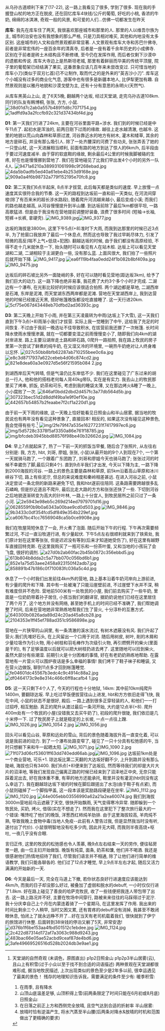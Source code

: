 从乌孙古道顺利下来了(17-22), 这一路上我看见了很多, 学到了很多. 现在我的手握登山杖的地方正在脱皮, 还在回忆库车4块钱/公斤的葡萄, 好吃的小桃, 香浓的牛奶, 绵绵的冰淇淋, 奇观一般的风景, 和可爱的人们...仿佛一切都发生在昨天

**库车**: 我先在库车住了两天, 我很喜欢那座城市和那里的人. 那里的人以维吾尔族为主, 城市的治安也没有我想象的那么严格, 只是刀具相对难买, 其他和内地没有太多区别. 这座城市的人文和自然景观都非常显著. 人文景观有库车大寺和苏巴什佛寺, 前者是非常宏伟的一座百余年的清真寺, 后者是一座有着千余年历史的小成佛寺. 区别在于前者是砖土木结构且不断修缮, 至今仍在发挥作用, 而后者仅剩下沙漠中的遗骸和传说. 库车大寺边上是热斯坦老城, 那里有着鲜丽而华美的传统平顶屋, 院子里的葡萄架已经结满了果实, 这番景象应该几百年来未尝改变过. 只可惜当地的库车小刀(类似于双刃匕首)已不让制作, 取而代之的是外来的"英吉沙小刀". 库车这个小城没有过多的商业化气息, 游客中也有很多是新疆本地人, 比伊犁更加有趣. 自然景观则是以雅丹地貌和沙漠戈壁为主, 还有十分有意思的永明火(天然气).

从库车黑英山上山, 走了6天5晚, 翻越两个达坂, 经过天堂湖, 走完乌孙古道108km. 同行的队友有韩博桐, 张张, 方方, 小鼠.
![38d01d7c2ab0a557b48911d8c7071754.jpg](../assets/img/2024-08-30-%E4%B9%8C%E5%AD%99%E5%8F%A4%E9%81%93%E6%B8%B8%E8%AE%B0/3331696da3d8402ccf86c064080e8dd1614f2a41.jpg "wikilink")
![1adffd9a3a2fccfb92c321d37434bf4d.jpg](../assets/img/2024-08-30-%E4%B9%8C%E5%AD%99%E5%8F%A4%E9%81%93%E6%B8%B8%E8%AE%B0/b35d27d9518b1d4ea4286539371c145dcdcb0700.jpg "wikilink")

**D1**: 第一天我们行进了24km, 主要在河谷里面平路+涉水. 我们到的时候已经是中午11点了. 起初水是浑浊的, 前两日刚下过雨的缘故. 越往上走水越清澈, 也越冷. 这里的地貌以荒山向森林和草原过渡, 河谷靠近水的地方有树木, 灌木和矮草, 其余的地方是碎石, 并没有那么吸引人. 除了一处齐腰深的河费了些功夫, 张张弄丢了她的一只登山杖, 这一天进展相当顺利, 前面有路的地方到达了惊人的6km/h, 后半段由于要过河速度减半. 由于穿的软底鞋的缘故, 剩余最后4公里的时候我脚被硌的生疼, 好在也是慢慢挪到营地了. 我们在营地碰见了比我们早出发4个小时的另外一队4人.
![9471a6210a389931061998c9f268ebad.jpg](../assets/img/2024-08-30-%E4%B9%8C%E5%AD%99%E5%8F%A4%E9%81%93%E6%B8%B8%E8%AE%B0/d224812ac5f827ec3d94b038bf6133a1fc7ae45d.jpg "wikilink")
![4da5b0adfb5ed40a61ebe4b253d9168e.jpg](../assets/img/2024-08-30-%E4%B9%8C%E5%AD%99%E5%8F%A4%E9%81%93%E6%B8%B8%E8%AE%B0/06245ff89d2bf247ee3c96f9f60bd61fb2ff5829.jpg "wikilink")![909a0a4f6b98732a779f152195e70fc8.jpg](../assets/img/2024-08-30-%E4%B9%8C%E5%AD%99%E5%8F%A4%E9%81%93%E6%B8%B8%E8%AE%B0/5c45c4696bf666a8049fed0d5f8ac3dc82a2e99d.jpg "wikilink")

**D2**: 第二天我们6点半起床, 8点半才拔营, 此后每天都是类似的速度. 早上放慢一点速度其实很符合我的节奏. 这一天的路程到达坂前一直和前一天类似, 在河流间穿梭(除了有百来米的超长涉水路段), 随着爬升河流越来越小, 最后变成小溪; 而我们的路也越走越高, 从河谷慢慢提升到半山腰. 到达坂前除了最后1km都很平坦, 一路高歌猛进. 但是由于我没有在营地提前调整好装备, 浪费了很多时间 (短袖-\>长袖, 短裤-\>长裤, 拿硬壳).
![IMG_9389.jpg](../assets/img/2024-08-30-%E4%B9%8C%E5%AD%99%E5%8F%A4%E9%81%93%E6%B8%B8%E8%AE%B0/8d5f8e9a223d6e35eb40556516e68a8f5a70f0db.jpg "wikilink")![IMG_9377.jpg](../assets/img/2024-08-30-%E4%B9%8C%E5%AD%99%E5%8F%A4%E9%81%93%E6%B8%B8%E8%AE%B0/f25345c7ccac2f3231ab7e7063d1d492194e336a.jpg "wikilink")

达坂的海拔是3800m, 这里下午5点(+8)准时下大雨, 而我到达那里的时候已近3点半, 为了抢窗口我放弃了最后一个休息点, 然而这也导致了我过早耗尽体力, 引发了轻微的高反(喘不上气+低烧+犯困). 翻越达坂的时候, 由于我们都没有高原经验, 不得不走十几米就休息一下, 抬头随时可以看见有人在站木桩. 达坂上可以看见天堂湖和二湖, 二湖相较于主湖更白一些, 没有那么蓝. 上面风很大, 我们拍了一些照片后就开始下降.
![IMG_9417.jpg](../assets/img/2024-08-30-%E4%B9%8C%E5%AD%99%E5%8F%A4%E9%81%93%E6%B8%B8%E8%AE%B0/66568e00ac57dd20a45a0c9d0674f0956e74151b.jpg "wikilink")
![ea6f119b4faa0edd24f1b082b8bf409a.jpg](../assets/img/2024-08-30-%E4%B9%8C%E5%AD%99%E5%8F%A4%E9%81%93%E6%B8%B8%E8%AE%B0/ea2345bc4de580856390fb4f94c509adae909351.jpg "wikilink")
![IMG_9475.jpg](../assets/img/2024-08-30-%E4%B9%8C%E5%AD%99%E5%8F%A4%E9%81%93%E6%B8%B8%E8%AE%B0/a77f814eebae996501e5a1f0bc3e02fa6387c9e4.jpg "wikilink")

达坂后的碎石坡比另外一面陡峭的多, 好在可以随时看见营地(距达坂3km), 给予了我们巨大的动力. 这一路下降也绝非易事, 我花费了大约3个多个小时才完成. 二湖边有一个瀑布, 在光影比较好的时候应该很适合拍照. 两个湖边都是草地, 二湖西岸是石滩, 东岸是泥滩, 而天堂湖东西两岸都是泥滩. 营地在天堂湖西岸上, 我到达营地的时候已经接近天黑, 搭好帐篷晚饭都没吃直接睡了. 这一天行进20km.
![5cf75e067d43448eb70dfbd2ad36393c.jpg](../assets/img/2024-08-30-%E4%B9%8C%E5%AD%99%E5%8F%A4%E9%81%93%E6%B8%B8%E8%AE%B0/606d19bb3cc131831e93966d7e422a847beb1e14.jpg "wikilink")

**D3**: 第二天晚上开始下小雨, 并在第三天凌晨转为中雨(达坂上下大雪), 这一天我们直到下午3点(+8)雨渐小我们才拔营. 实际上我一觉睡到了中午, 这给我了充足的时间恢复. 不过由于我前一晚选址不佳导致积水, 在拔营前我还挪了一次帐篷. 长时间降水使雨水慢慢渗漏, 就在一切都要变湿之前雨慢慢变小了, 随即我们向4km的湖对岸进发. 路上主要沿湖岸走土路和碎石路, 0爬升一路拍照, 我在路上牧民的房子里第一次尝试了鲜煮的纯牛奶, 在又湿又冷的环境里, 一碗热牛奶绝对让人终身难以忘怀.
![027c50bb8bfb62287ab710255bee0c6a.jpg](../assets/img/2024-08-30-%E4%B9%8C%E5%AD%99%E5%8F%A4%E9%81%93%E6%B8%B8%E8%AE%B0/4cafb2730f0c1a2fe67c94d79f5a230cbff06cb0.jpg "wikilink")![e8c3d8717937a622cebeb4d06c874cd2.jpg](../assets/img/2024-08-30-%E4%B9%8C%E5%AD%99%E5%8F%A4%E9%81%93%E6%B8%B8%E8%AE%B0/e9bac3b6aac0a52081b78acb1b035ee4c89cb23a.jpg "wikilink")![821e8dea60a3e0927d5e56f21595b084 2.jpg](../assets/img/2024-08-30-%E4%B9%8C%E5%AD%99%E5%8F%A4%E9%81%93%E6%B8%B8%E8%AE%B0/529dfe329caed0acea44ea41c426449927a350b7.jpg "wikilink")

到湖西岸后天气转晴, 但是气温仍比东岸低不少. 我们在这里碰见了广东过来的胡总一行人, 他和他的搭档老何每人背40kg带队, 实在是有实力. 我去山上的牧民那里买了烤串, 抓饭, 奶茶和可乐, 考虑到我的睡袋太薄, 又在那边烤火&睡了一晚上, 小小腐败了一次.
![646af0bdd2dbd2d457fc3a77db564d5b.jpg](../assets/img/2024-08-30-%E4%B9%8C%E5%AD%99%E5%8F%A4%E9%81%93%E6%B8%B8%E8%AE%B0/8d6a0c54139b00e34a312f8ec24498abf2d362c5.jpg "wikilink")
![307323bec51d2d8ddf49ba1e9f0ef10e.jpg](../assets/img/2024-08-30-%E4%B9%8C%E5%AD%99%E5%8F%A4%E9%81%93%E6%B8%B8%E8%AE%B0/2059cb32b54e432c7441391bb412912694952915.jpg "wikilink")
![442657b54857b2feaabe7f2cf1a220d1.jpg](../assets/img/2024-08-30-%E4%B9%8C%E5%AD%99%E5%8F%A4%E9%81%93%E6%B8%B8%E8%AE%B0/dd68256993692971be4fec229161d6cace19a899.jpg "wikilink")

由于前一天下雨的缘故, 这一天晚上恰好能看见日照金山和半山居雾, 据当地的牧民说也有两年没有看见这种景象了, 直接回本! 相反的, 如果这次没有碰见这种景色, 我会觉得有些亏.[^1]
![img/2fe79f47a535e16277231f7417997ec6.jpg](../assets/img/2024-08-30-%E4%B9%8C%E5%AD%99%E5%8F%A4%E9%81%93%E6%B8%B8%E8%AE%B0/54b2fdc306c49cf36ad421a3270482b61cff462b.jpg "wikilink")
![img/5d5728c3378f5af3350a86e761f18785.jpg](../assets/img/2024-08-30-%E4%B9%8C%E5%AD%99%E5%8F%A4%E9%81%93%E6%B8%B8%E8%AE%B0/eddb56d4ff1fda65898f77efb7a2fab6d2743956.jpg "wikilink")
![img/bfcdeb3945bbd88576f98be40b32662d.jpg](../assets/img/2024-08-30-%E4%B9%8C%E5%AD%99%E5%8F%A4%E9%81%93%E6%B8%B8%E8%AE%B0/effcf56b8d97aca26d34d664642fc8cae8852fe8.jpg "wikilink")
![IMG_1084.jpg](../assets/img/2024-08-30-%E4%B9%8C%E5%AD%99%E5%8F%A4%E9%81%93%E6%B8%B8%E8%AE%B0/6fd9c5bbe14c38125494eef344baf42de8cbbc6c.jpg "wikilink")

**D4**: 早上7点就起床了, 热了一下前一天的抓饭当早餐, 随后合了张照片, 从左往右分别是: 我, 方方, hbt, 刘哥, 廖姐, 张张, 小鼠(从最开始的9个人到现在7个, 一个第一天就骑马跑了, 一个跟着广东团跑了, 刘哥和廖姐今天也骑马跑了; 张张过河的时候不幸崴伤了脚,最后只剩4个). 直到9点半我们才出发, 今天以下降为主, 一路下降到2000海拔的河谷. 一路上的景色主要是森林和草原, 前5km沿着高山草原和冰川峡谷下切, 路上有些泥泞, 但总的来说难度和秦岭相差甚远. 在进入河谷之前, 小鼠决定尝试一条北侧的新路来避免下切, 我和hbt遂前往陪同. 这条路需要跨越很多乱石嶙峋, 但是抄近道且不爬升, 最后比走大路的方方和张张还快了一些. 下切到河谷之后地貌逐渐转变为高大的针叶林, 一路上十分宜人, 到牧民居所之前只过了一条小河.
![2e5943e98eb5c269d214ed7979701d16.jpg](../assets/img/2024-08-30-%E4%B9%8C%E5%AD%99%E5%8F%A4%E9%81%93%E6%B8%B8%E8%AE%B0/5477912f07b60ad6032fd10074917c16a1091fb0.jpg "wikilink")
![0628559f0b9b0a6343a00bae9cd0d503.jpg](../assets/img/2024-08-30-%E4%B9%8C%E5%AD%99%E5%8F%A4%E9%81%93%E6%B8%B8%E8%AE%B0/6c3213fff48d3d93fb994c4f5234b4806a6d653e.jpg "wikilink")
![IMG_9846.jpg](../assets/img/2024-08-30-%E4%B9%8C%E5%AD%99%E5%8F%A4%E9%81%93%E6%B8%B8%E8%AE%B0/636d0ecaf71e9fff37afdea6edcf752b4a40351d.jpg "wikilink")![9b3433c0df354fcd5df849e354b229ef.jpg](../assets/img/2024-08-30-%E4%B9%8C%E5%AD%99%E5%8F%A4%E9%81%93%E6%B8%B8%E8%AE%B0/899935eb50e3d4481c14d3cbf225e883a5434e4a.jpg "wikilink")
![ca6067bc41cc76569048ca5b0ce9908e.jpg](../assets/img/2024-08-30-%E4%B9%8C%E5%AD%99%E5%8F%A4%E9%81%93%E6%B8%B8%E8%AE%B0/d08e8b30ea3f149fbe67ca3b9be81d892338d6e5.jpg "wikilink")

我们在牧屋简短休息了一会, 开火煮了泡面. 随后开始下午的行程. 下午再次需要频繁过河, 不过一直沿牧道行进, 有少量起伏. 下午5点左右很顺利就来到了铁索处, 我们原计划在这里等张张, 但是迟迟没有等到(后来才知道她受伤了), 好在这里有越野车直接回特克斯. 在这里我购买了一瓶可乐和一份茶叶蛋, 又和当地的小孩玩了会飞盘, 很好的调剂.
![a27d0b2ab60fac2b45b0872c356ebbd5.jpg](../assets/img/2024-08-30-%E4%B9%8C%E5%AD%99%E5%8F%A4%E9%81%93%E6%B8%B8%E8%AE%B0/d723778ec80160134857d4988873f751706c1164.jpg "wikilink")
![613b804b8dda2c5a77bb070c056bd6b1.jpg](../assets/img/2024-08-30-%E4%B9%8C%E5%AD%99%E5%8F%A4%E9%81%93%E6%B8%B8%E8%AE%B0/4b915d070a13b7606e327f32303b0e84dd49c290.jpg "wikilink")
![852e1a75d53aee2458a923150f42adb7.jpg](../assets/img/2024-08-30-%E4%B9%8C%E5%AD%99%E5%8F%A4%E9%81%93%E6%B8%B8%E8%AE%B0/6411db8e6c630216de6307f840d016b8f573c0e8.jpg "wikilink")![858891b47b186c0f710083fc036a5c4d.jpg](../assets/img/2024-08-30-%E4%B9%8C%E5%AD%99%E5%8F%A4%E9%81%93%E6%B8%B8%E8%AE%B0/4270a84735d2e691710f675cffef575443c400f6.jpg "wikilink")

休息了一个小时我们出发前往4km外的营地, 路上基本沿着牛奶河岸向上游前进, 有少量的爬升和下降. 其中有一处被淹了只能沿崖壁前进, 不过崖壁下水并不深, 稍有难度但并不危险. 营地前500米有一处牧民的小屋, 我们前去购买了一些牛奶, 里面是一位奶奶带着孙子居住, 小孩当我们的翻译官, 据奶奶说他们已经在这里居住了两个月了, 这个地方并没有网络, 甚至她手机上的时间已经不准确了, 我们帮她调整了时间, 后来在营地她非常熟练地帮我们生了营火, 十分淳朴的互惠方式.
![640300b0826ada89d24c20ad45a8cb28.jpg](../assets/img/2024-08-30-%E4%B9%8C%E5%AD%99%E5%8F%A4%E9%81%93%E6%B8%B8%E8%AE%B0/11cb408c61dca7076eedc60be9b0113fdc8cd7e9.jpg "wikilink")
![2104353e1ff45ef788ad351c9586898e.jpg](../assets/img/2024-08-30-%E4%B9%8C%E5%AD%99%E5%8F%A4%E9%81%93%E6%B8%B8%E8%AE%B0/6c056ff6819f0934b575e3ff9ebc3c446f8d6176.jpg "wikilink")

营地在一片狭窄的山涧里, 有一条清澈的溪水流过, 有树木遮蔽没有风. 我们升起了营火.我们先堆好石头, 在上风留出一个口用于对流. 随后用树皮, 树叶, 削的木屑和少量垃圾作为引火物, 用小树枝和羽毛棒作为次级引火物, 再引燃劈开的柴火(里面是干的), 有了足够温度以后就可以把大树枝扔进去烤了. 这里随地可以捡到柴火, 虽然大部分有些潮湿. 前期引火是十分困难的事情, 好在有老奶奶熟练地帮助. 在露营地有一片营火可以围炉夜话是多么幸福的事情! 我们烤干了鞋子袜子和睡袋, 又在营火边做饭, 聊到11点多才回到帐篷睡觉.
![fe04601dc45567b3edc4c9c4914c88a2.jpg](../assets/img/2024-08-30-%E4%B9%8C%E5%AD%99%E5%8F%A4%E9%81%93%E6%B8%B8%E8%AE%B0/10c82fc65d6d053a102d5dc49a38066a3dfe07a6.jpg "wikilink")
![df0464173c9e8e314c466c6ff8acafb4 1.jpg](../assets/img/2024-08-30-%E4%B9%8C%E5%AD%99%E5%8F%A4%E9%81%93%E6%B8%B8%E8%AE%B0/705684b84bb9f1f8199d56a2e0d43c819637338d.jpg "wikilink")

**D5**: 这一天只剩下4个人了, 今天的行程也十分地狱, 14km: 其中前10km纯爬升1400m, 要翻琼达坂. 早上吃过早饭便拔营往山上进发, hbt和方方依旧走得飞快, 我在中间, 小鼠的状态不是很好, 殿后. 一路上遇到很多正穿轻装的人, 和他们一一打过招呼, 相互勉励. 真正的爬升从渡过最后一条河开始, 大约是12点半(+8). 爬升400m处有一个牧民的小屋(没错我又去买牛奶了), 初段的爬升很陡, 我们依旧是几十米停一下. 过了牧民房子上就是稳定的上长坡, 一点一点往上蹭.
![IMG_1026.jpg](../assets/img/2024-08-30-%E4%B9%8C%E5%AD%99%E5%8F%A4%E9%81%93%E6%B8%B8%E8%AE%B0/4fe5f1f2d59d90050802084c407387a59f6a3977.jpg "wikilink")
![IMG_1054 2.jpg](../assets/img/2024-08-30-%E4%B9%8C%E5%AD%99%E5%8F%A4%E9%81%93%E6%B8%B8%E8%AE%B0/000aeea3c5bc92f460307290c160000febc28da3.jpg "wikilink")
![IMG_1056.jpg](../assets/img/2024-08-30-%E4%B9%8C%E5%AD%99%E5%8F%A4%E9%81%93%E6%B8%B8%E8%AE%B0/243d4c42d9dd53fcaf75a84483733748f56848c8.jpg "wikilink")

回头可以看见山谷, 草原和远处的雪山, 背后的景色随着海拔升高一直变化着, 可以说是我前进的动力. 到了一个瀑布处路变窄了, 碰见了一只十分具有松弛感的牛, 当时只想躺下来和牛一起晒太阳.
![IMG_1071.jpg](../assets/img/2024-08-30-%E4%B9%8C%E5%AD%99%E5%8F%A4%E9%81%93%E6%B8%B8%E8%AE%B0/06ec1498310fb376cf72a732277f88e0dc986198.jpg "wikilink")
![IMG_1090 2.jpg](../assets/img/2024-08-30-%E4%B9%8C%E5%AD%99%E5%8F%A4%E9%81%93%E6%B8%B8%E8%AE%B0/4804e6b445003ed9bdcd5ce326a42494546b8a6c.jpg "wikilink")
![71f073d06cf53601ff63dd740edd66ab.jpg](../assets/img/2024-08-30-%E4%B9%8C%E5%AD%99%E5%8F%A4%E9%81%93%E6%B8%B8%E8%AE%B0/b399de4287ec2d0574baced76390401fde831a4c.jpg "wikilink")![IMG_1096.jpg](../assets/img/2024-08-30-%E4%B9%8C%E5%AD%99%E5%8F%A4%E9%81%93%E6%B8%B8%E8%AE%B0/763af5de7c8953efcbb66884f24f8d465b640421.jpg "wikilink")
达坂前1km处是一个商业营地, 可乐+1. 琼达坂比第二天翻的大达坂好翻不少, 上升到路并没有那么陡峭, 海拔也只有3400. 我们6点(+8)便来到了达坂后, 然而等待我们的却是大片大片的沼泽地, 等我们发现自己偏离正路的时候已经来到了沼泽地正中央, 无奈只能踩着泥出去, 好在我体重不重, 有草的地方还能承托, 鞋里并没有灌泥(hbt则没有这么幸运了). 我在翻越琼达坂下坡的时候在脚后跟搓出了水泡(由于鞋子有点紧), 而小鼠则磕掉了一个脚指甲盖, 这一段本该是奖励路段硬是在坐牢.
![IMG_1112.jpg](../assets/img/2024-08-30-%E4%B9%8C%E5%AD%99%E5%8F%A4%E9%81%93%E6%B8%B8%E8%AE%B0/89a9146139fa4478269157ec118eab0e8621671d.jpg "wikilink")
![IMG_1120.jpg](../assets/img/2024-08-30-%E4%B9%8C%E5%AD%99%E5%8F%A4%E9%81%93%E6%B8%B8%E8%AE%B0/32a7425e7e17c67540dc1f805d9c3f20f32d72c8.jpg "wikilink")
![44e005ebb03556990a62a21a2ea60074.jpg](../assets/img/2024-08-30-%E4%B9%8C%E5%AD%99%E5%8F%A4%E9%81%93%E6%B8%B8%E8%AE%B0/adceee7f58367e96a2a82e24c41f3ed76a678117.jpg "wikilink")
我们到海拔3000m营地前乌云遮蔽了天空, 很快开始飘雨, 天气变得寒冷异常. 随即躲到一个牧民处, 买奶, 烤火, 借宿(实在不想走了). 然而我在这里犯下了整次旅行最大的一个错误: 嘴馋吃了他们的晚饭, 洋葱西红柿炖羊肋排. 由于这里海拔较高, 羊肉炖不熟, 导致我晚上食物中毒(当地人免疫--此前有人警告过我, 但是显然我当时没有听, 遂付出了代价). 小鼠很明智地没有吃多少肉, 因此并无大碍, 而我则半夜高烧+呕吐, 一夜几乎没有合眼.

言归正传, 这里的牧民的松弛感也令人羡慕, 晚9点左右结束一天的劳作, 便往毡房里一趟, 由一位主妇开始做饭. 晚饭有炖菜, 面条, 奶茶和馕, 他们并不喝酒. 我还是很感谢他们热情地招待了我们, 尽管我们语言并不相通, 除了让他们进行简单的维语教学, 我们只能各聊各的. 他们过了12点才睡觉, 早上9点半左右才起, 随后又活力满满的开始新的一天.

**D6**: 今天是最后一天, 完全在马道上下撤, 若你状态良好行进速度应该能达到4km/h, 而我的日子却没那么好过, 被叠加了虚弱和脱水的debuff, 一小时仅仅行进了1.8km. 好在路上碰见了善良的哈萨克牧民, 收了一些钱便把我连人带包带了出去. 这一路上路况并不好, 主要在牧场中间穿行, 路被来来往往的马踩得过于泥泞. 我十分庆幸自己上个月在内蒙连着骑了一个星期马, 在这里发挥了作用. 我出来的时间比剩余三个人稍早, 当时又困又累, 还有胃疼的debuff没有消掉, 我甚至不敢闭眼休息, 怕闭上了就永远睁不开了...好在当天有老司机载着我们, 很快就到了伊宁的旅馆进行休整. 后面转到38块钱的停泊又躺了5天, 非常安逸!
![d376b1f6be153aa4fbd501512c1ebdee.jpg](../assets/img/2024-08-30-%E4%B9%8C%E5%AD%99%E5%8F%A4%E9%81%93%E6%B8%B8%E8%AE%B0/fd7d25f088387f5f9f22d11316e0b49c0bb07427.jpg "wikilink")
![IMG_1124.jpg](../assets/img/2024-08-30-%E4%B9%8C%E5%AD%99%E5%8F%A4%E9%81%93%E6%B8%B8%E8%AE%B0/9db8e07192c62a17d726d6516347e1a100ec7743.jpg "wikilink")
![2c422d87314d172af7a3063c988d9243.jpg](../assets/img/2024-08-30-%E4%B9%8C%E5%AD%99%E5%8F%A4%E9%81%93%E6%B8%B8%E8%AE%B0/d21868244db215ae3c709aad275563422d7b35f3.jpg "wikilink")
![483bac66e05ae52acbd9ceaf87de4bd6.jpg](../assets/img/2024-08-30-%E4%B9%8C%E5%AD%99%E5%8F%A4%E9%81%93%E6%B8%B8%E8%AE%B0/05f33e0d06a778969b1d7acfae409744dc2149f7.jpg "wikilink")
![3afe49669526516d528b2024db3e9ae1.jpg](../assets/img/2024-08-30-%E4%B9%8C%E5%AD%99%E5%8F%A4%E9%81%93%E6%B8%B8%E8%AE%B0/6a36e0d0702de5725f9efd486beb0dc0795ba2e4.jpg "wikilink")

[^1]: 天堂湖的自然奇观
    (未调色，原图直出)
    p1p2日照金山
    p1p2p3半山居雾(云), 且山上有积雪(过于小众以至于找不到合适的词语描述)
    两种景观在天堂湖都很难形成, 据当地牧民描述, 上次出现类似的景色至少是2年多以前, 很幸运遇见了最美的景色！
    残存的地理知识告诉我，需要满足的条件至少有:
    暖季积雪:
    1. 在雨季, 且有降水
    2. 山顶山底温差足够, 山顶积得上雪(前两条限定了时间只能在6月初或8月底)
    日照金山:
    3. 在日落之前正上方和西侧完全放晴, 且空气达到合适的折射率
    半山居雾:
    4. 放晴时恰有逆温产生, 将水汽蒸至半山腰(后两条对降水&放晴的时机和范围做出了更精确的要求)
